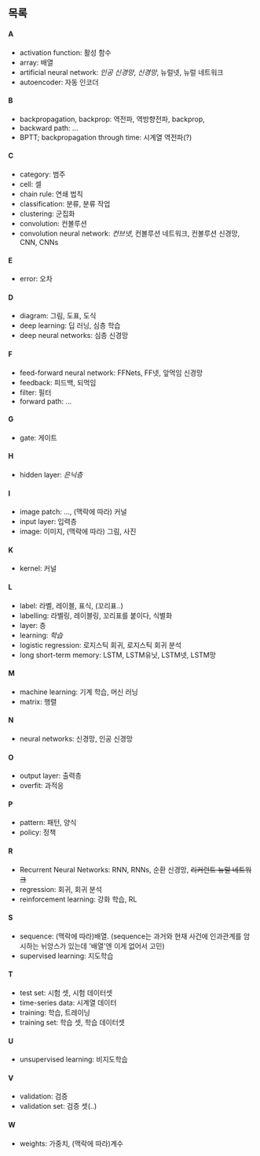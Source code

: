 ## 목록


#### A
* activation function: 활성 함수 
* array: 배열
* artificial neural network: *인공 신경망*, *신경망*, 뉴럴넷, 뉴럴 네트워크
* autoencoder: 자동 인코더

#### B
* backpropagation, backprop: 역전파, 역방향전파, backprop,
* backward path: ...
* BPTT; backpropagation through time: 시계열 역전파(?)

#### C
* category: 범주
* cell: 셀
* chain rule: 연쇄 법칙
* classification: 분류, 분류 작업
* clustering: 군집화
* convolution: 컨볼루션
* convolution neural network: *컨브넷*, 컨볼루션 네트워크, 컨볼루션 신경망, CNN, CNNs

#### E
* error: 오차

#### D
* diagram: 그림, 도표, 도식
* deep learning: 딥 러닝, 심층 학습
* deep neural networks: 심층 신경망

#### F
* feed-forward neural network: FFNets, FF넷, 앞먹임 신경망
* feedback: 피드백, 되먹임
* filter: 필터
* forward path: ...

#### G
* gate: 게이트

#### H
* hidden layer: *은닉층*

#### I
* image patch: ..., (맥락에 따라) 커널
* input layer: 입력층
* image: 이미지, (맥락에 따라) 그림, 사진

#### K
* kernel: 커널

#### L
* label: 라벨, 레이블, 표식, (꼬리표..)
* labelling: 라벨링, 레이블링, 꼬리표를 붙이다, 식별화
* layer: 층
* learning: *학습*
* logistic regression: 로지스틱 회귀, 로지스틱 회귀 분석
* long short-term memory: LSTM, LSTM유닛, LSTM넷, LSTM망

#### M
* machine learning: 기계 학습, 머신 러닝
* matrix: 행렬

#### N
* neural networks: 신경망, 인공 신경망

#### O
* output layer: 출력층
* overfit: 과적응 

#### P
* pattern: 패턴, 양식
* policy: 정책

#### R
* Recurrent Neural Networks: RNN, RNNs, 순환 신경망, ~~리커런트 뉴럴 네트워크~~
* regression: 회귀, 회귀 분석
* reinforcement learning: 강화 학습, RL

#### S
* sequence: (맥락에 따라)배열. (sequence는 과거와 현재 사건에 인과관계를 암시하는 뉘앙스가 있는데 '배열'엔 이게 없어서 고민)
* supervised learning: 지도학습

#### T
* test set: 시험 셋, 시험 데이터셋
* time-series data: 시계열 데이터
* training: 학습, 트레이닝
* training set: 학습 셋, 학습 데이터셋

#### U
* unsupervised learning: 비지도학습 

#### V
* validation: 검증
* validation set: 검증 셋(..)

#### W
* weights: 가중치, (맥락에 따라)계수
